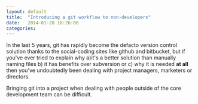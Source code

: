 ```yaml
---
layout: default
title:  "Introducing a git workflow to non-developers"
date:   2014-01-28 18:26:08
categories: 
---
```


In the last 5 years, git has rapidly become the defacto version control solution thanks to the social-coding sites like github and bitbucket, but if you've ever tried to explain why a)it's a better solution than manually naming files b) it has benefits over subversion or c) why it is needed **at all** then you've undoubtedly been dealing with project managers, marketers or directors. 

Bringing git into a project when dealing with people outside of the core development team can be difficult.